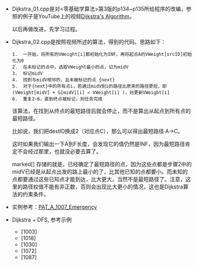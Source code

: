 *   Dijkstra_01.cpp是对<零基础学算法>第3版的p134~p135所给程序的改编，参照的例子是YouTube上的视频[Dijkstra's Algorithm](https://www.youtube.com/watch?v=gdmfOwyQlcI)。

    以后再做改进，先学习过程。

*   Dijkstra_02.cpp是按照视频所述的算法，得到的代码。思路如下：

    ```
    1.  一开始，将所有的VWeight[i]都初始化为INF，再将起点A的VWeight[srcID]初始化为0
    2.  在未标记的点中，选取VWeight最小的点，记为midV
    3.  标记midV
    4.  找到与midV相邻的，且未被标记的点 {next}
    5.  对于{next}中的所有点i，若通过midV到i的路径比原来的路径更短，即 (VWeight[midV] + G[midV][i] < VWeight[i] )，则更新VWeight[i]
    6.  重复2~6，直到终点被标记，则任务完成
    ```
    
    该算法，在找到从终点的最短路径后就会停止，而不是算出从起点到所有点的最短路径。
    
    比如说，我们把destID换成2（对应点C），那么可以得出最短路径 A->C。
    
    这时如果我们输出一下A到F长度，会发现它的值仍然是INF，因为最短路径肯定不会经过那里，也就没必要去算了。

    marked[] 存储的就是，已经确定了最短路径的点，因为这些点都是步骤2中的midV已经是从起点出发的路上最小的了，比其他已知的点都要小。而未知的点都要通过这些已知点才能到达，比大更大，当然不是最短路径了。注意，这里的路径权值不能有非正数，否则会出现比大更小的情况，这也是Dijkstra算法的约束条件。
    
*   实例参考：[PAT_A_1007_Emergency](https://github.com/jJayyyyyyy/cs/blob/master/OJ/PAT/advanced_level/1003_Emergency/emergency.cpp)

*   Dijkstra + DFS, 参考示例
  
    *   [1003]
    *   [1018]
    *   [1030]    
    *   [1072]
    *   [1087]

